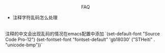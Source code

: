<center>
FAQ
</center>

* 注释字符乱码怎么处理
<br/>
注释的中文会出现乱码的情况在emacs配置中添加
`(set-default-font "Source Code Pro-12")
(set-fontset-font "fontset-default" 'gb18030' ("STHeiti" . "unicode-bmp"))`

